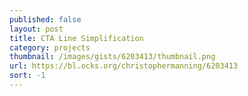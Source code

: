 ```yaml
---
published: false
layout: post
title: CTA Line Simplification
category: projects
thumbnail: /images/gists/6203413/thumbnail.png
url: https://bl.ocks.org/christophermanning/6203413
sort: -1
---
```

